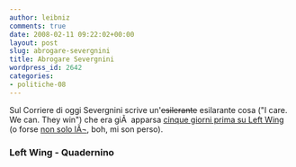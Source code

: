 ```yaml
---
author: leibniz
comments: true
date: 2008-02-11 09:22:02+00:00
layout: post
slug: abrogare-severgnini
title: Abrogare Severgnini
wordpress_id: 2642
categories:
- politiche-08
---
```


Sul Corriere di oggi Severgnini scrive un'<strike>esilerante</strike> esilarante cosa ("I care. We can. They win") che era giÃ  apparsa [cinque giorni prima su Left Wing](http://www.leftwing.it/rubriche/126/obamismi-tardivi) (o forse [non solo lÃ¬](http://quadernino.wordpress.com/2008/02/11/pensateci-bene/#comment-194), boh, mi son perso).


### Left Wing - Quadernino
